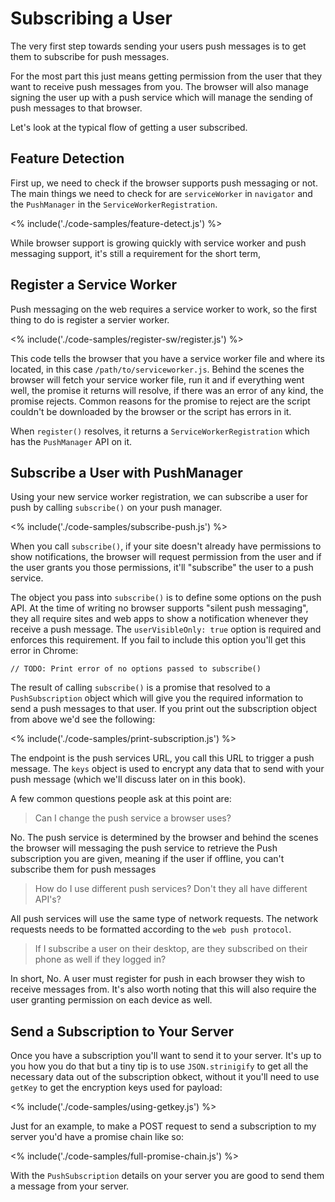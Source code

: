 # Subscribing a User

The very first step towards sending your users push messages is to get them
to subscribe for push messages.

For the most part this just means getting permission from the user that they
want to receive push messages from you. The browser will also manage signing
the user up with a push service which will manage the sending of push messages
to that browser.

Let's look at the typical flow of getting a user subscribed.

## Feature Detection

First up, we need to check if the browser supports push messaging or not. The
main things we need to check for are `serviceWorker` in `navigator` and the
`PushManager` in the `ServiceWorkerRegistration`.

<% include('./code-samples/feature-detect.js') %>

While browser support is growing quickly with service worker and
push messaging support, it's still a requirement for the short term,

## Register a Service Worker

Push messaging on the web requires a service worker to work, so the first
thing to do is register a servier worker.

<% include('./code-samples/register-sw/register.js') %>

This code tells the browser that you have a service worker file and where
its located, in this case `/path/to/serviceworker.js`. Behind the scenes
the browser will fetch your service worker file, run it and if everything
went well, the promise it returns will resolve, if there was an error of
any kind, the promise rejects. Common reasons for the promise to reject are
the script couldn't be downloaded by the browser or the script has errors in it.

When `register()` resolves, it returns a `ServiceWorkerRegistration` which
has the `PushManager` API on it.

## Subscribe a User with PushManager

Using your new service worker registration, we can subscribe a user
for push by calling `subscribe()` on your push manager.

<% include('./code-samples/subscribe-push.js') %>

When you call `subscribe()`, if your site doesn't already have permissions
to show notifications, the browser will request permission from the user
and if the user grants you those permissions, it'll "subscribe" the user to
a push service.

The object you pass into `subscribe()` is to define some options on the push API.
At the time of writing no browser supports "silent push messaging", they
all require sites and web apps to show a notification whenever they receive
a push message. The `userVisibleOnly: true` option is required and enforces
this requirement. If you  fail to include this option you'll get this error
in Chrome:

    // TODO: Print error of no options passed to subscribe()

The result of calling `subscribe()` is a promise that resolved to a
`PushSubscription` object which will give you the required information to
send a push messages to that user. If you print
out the subscription object from above we'd see the following:

<% include('./code-samples/print-subscription.js') %>

The endpoint is the push services URL, you call this URL to trigger a push
message. The `keys` object is used to encrypt any data that to send with
your push message (which we'll discuss later on in this book).

A few common questions people ask at this point are:

> Can I change the push service a browser uses?

No. The push service is determined by the browser and behind the scenes the
browser will messaging the push service to retrieve the Push subscription
you are given, meaning if the user if offline, you can't subscribe them
for push messages

> How do I use different push services? Don't they all have different API's?

All push services will use the same type of network requests. The network
requests needs to be formatted according to the `web push protocol`.

> If I subscribe a user on their desktop, are they subscribed on their phone
as well if they logged in?

In short, No. A user must register for push in each browser they wish to
receive messages from. It's also worth noting that this will also require
the user granting permission on each device as well.

## Send a Subscription to Your Server

Once you have a subscription you'll want to send it to your server. It's up
to you how you do that but a tiny tip is to use
`JSON.strinigify` to get all the necessary data out of the subscription obkect,
without it you'll need to use `getKey` to get the encryption keys used for
payload:

<% include('./code-samples/using-getkey.js') %>

Just for an example, to make a POST request to send a subscription to my
server you'd have a promise chain like so:

<% include('./code-samples/full-promise-chain.js') %>

With the `PushSubscription` details on your server you are good to send them
a message from your server.
